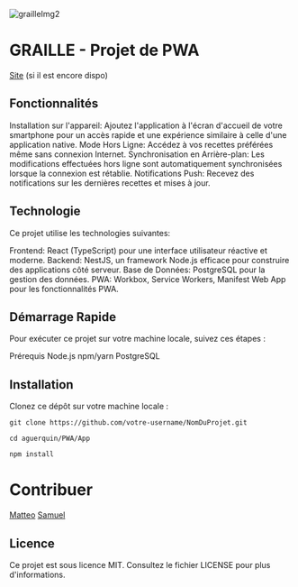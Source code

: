 ![grailleImg2](https://github.com/aguerquin/PWA/assets/66160106/aa27033f-1e13-46ce-80f3-b25078410e1a)

# GRAILLE - Projet de PWA

[Site](https://www.myreact.xyz/)
(si il est encore dispo)


## Fonctionnalités
Installation sur l'appareil: Ajoutez l'application à l'écran d'accueil de votre smartphone pour un accès rapide et une expérience similaire à celle d'une application native.
Mode Hors Ligne: Accédez à vos recettes préférées même sans connexion Internet.
Synchronisation en Arrière-plan: Les modifications effectuées hors ligne sont automatiquement synchronisées lorsque la connexion est rétablie.
Notifications Push: Recevez des notifications sur les dernières recettes et mises à jour.

## Technologie
Ce projet utilise les technologies suivantes:

Frontend: React (TypeScript) pour une interface utilisateur réactive et moderne.
Backend: NestJS, un framework Node.js efficace pour construire des applications côté serveur.
Base de Données: PostgreSQL pour la gestion des données.
PWA: Workbox, Service Workers, Manifest Web App pour les fonctionnalités PWA.

## Démarrage Rapide
Pour exécuter ce projet sur votre machine locale, suivez ces étapes :

Prérequis
Node.js
npm/yarn
PostgreSQL

## Installation
Clonez ce dépôt sur votre machine locale :
```
git clone https://github.com/votre-username/NomDuProjet.git
```
```
cd aguerquin/PWA/App
```
```
npm install
```

# Contribuer
[Matteo](https://github.com/MTheboul)
[Samuel](https://github.com/smbss1)

## Licence
Ce projet est sous licence MIT. Consultez le fichier LICENSE pour plus d'informations.

